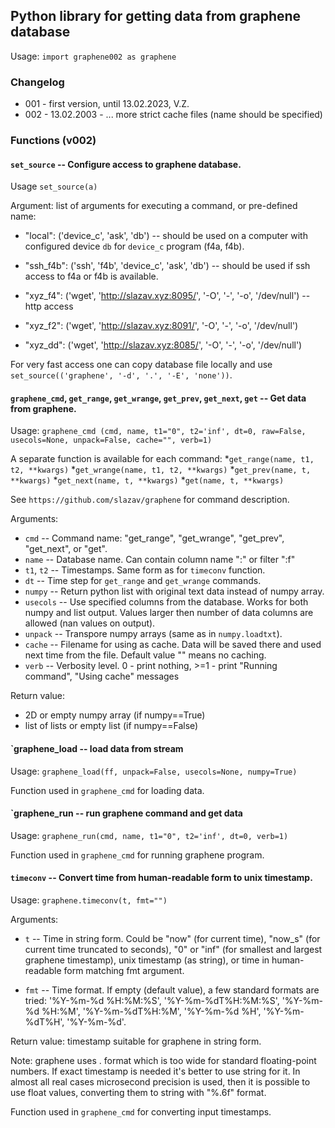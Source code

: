 ## Python library for getting data from graphene database

Usage: `import graphene002 as graphene`

### Changelog

* 001 - first version, until 13.02.2023, V.Z.
* 002 - 13.02.2003 - ...
        more strict cache files (name should be specified)

### Functions (v002)

#### `set_source` -- Configure access to graphene database.

Usage `set_source(a)`

Argument: list of arguments for executing a command, or pre-defined name:

* "local":   ('device_c', 'ask', 'db') -- should be used on a computer with
configured device `db` for `device_c` program (f4a, f4b).

* "ssh_f4b": ('ssh', 'f4b', 'device_c', 'ask', 'db') -- should be used if ssh access
to f4a or f4b is available.

* "xyz_f4":  ('wget', 'http://slazav.xyz:8095/', '-O', '-', '-o', '/dev/null') -- http access
* "xyz_f2":  ('wget', 'http://slazav.xyz:8091/', '-O', '-', '-o', '/dev/null')
* "xyz_dd":  ('wget', 'http://slazav.xyz:8085/', '-O', '-', '-o', '/dev/null')

For very fast access one can copy database file locally and use
`set_source(('graphene', '-d', '.', '-E', 'none'))`.


#### `graphene_cmd`, `get_range`, `get_wrange`, `get_prev`, `get_next`, `get` -- Get data from graphene.

Usage: `graphene_cmd (cmd, name, t1="0", t2='inf', dt=0, raw=False, usecols=None, unpack=False, cache="", verb=1)`

A separate function is available for each command:
*`get_range(name, t1, t2, **kwargs)`
*`get_wrange(name, t1, t2, **kwargs)`
*`get_prev(name, t, **kwargs)`
*`get_next(name, t, **kwargs)`
*`get(name, t, **kwargs)`

See `https://github.com/slazav/graphene` for command description.

Arguments:

* `cmd` -- Command name: "get_range", "get_wrange", "get_prev", "get_next", or "get".
* `name` -- Database name. Can contain column name "<name>:<n>" or filter "<name>:f<n>"
* `t1`, `t2` -- Timestamps. Same form as for `timeconv` function.
* `dt` -- Time step for `get_range` and `get_wrange` commands.
* `numpy` -- Return python list with original text data instead of numpy array.
* `usecols` -- Use specified columns from the database. Works for both numpy and list output.
   Values larger then number of data columns are allowed (nan values on output).
* `unpack` -- Transpore numpy arrays (same as in `numpy.loadtxt`).
* `cache` -- Filename for using as cache. Data will be saved there and used next time from the file.
Default value "" means no caching.
* `verb` -- Verbosity level. 0 - print nothing, >=1 - print "Running command", "Using cache" messages

Return value:

* 2D or empty numpy array (if numpy==True)
* list of lists or empty list (if numpy==False)

#### `graphene_load -- load data from stream

Usage: `graphene_load(ff, unpack=False, usecols=None, numpy=True)`

Function used in `graphene_cmd` for loading data.

#### `graphene_run -- run graphene command and get data

Usage: `graphene_run(cmd, name, t1="0", t2='inf', dt=0, verb=1)`

Function used in `graphene_cmd` for running graphene program.

#### `timeconv` -- Convert time from human-readable form to unix timestamp.

Usage: `graphene.timeconv(t, fmt="")`

Arguments:

* `t` -- Time in string form. Could be "now" (for current time), "now_s"
(for current time truncated to seconds), "0" or "inf" (for smallest and
largest graphene timestamp), unix timestamp (as string), or time in
human-readable form matching fmt argument.

* `fmt` -- Time format. If empty (default value), a few standard formats
are tried: '%Y-%m-%d %H:%M:%S', '%Y-%m-%dT%H:%M:%S', '%Y-%m-%d %H:%M',
'%Y-%m-%dT%H:%M', '%Y-%m-%d %H', '%Y-%m-%dT%H', '%Y-%m-%d'.

Return value: timestamp suitable for graphene in string form.

Note: graphene uses <seconds>.<nanoseconds> format which is too wide
for standard floating-point numbers. If exact timestamp is needed it's
better to use string for it. In almost all real cases microsecond precision
is used, then it is possible to use float values, converting them to string
with "%.6f" format.

Function used in `graphene_cmd` for converting input timestamps.
